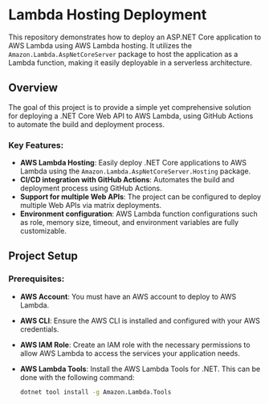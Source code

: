 # Lambda Hosting Deployment

This repository demonstrates how to deploy an ASP.NET Core application to AWS Lambda using AWS Lambda hosting. It utilizes the `Amazon.Lambda.AspNetCoreServer` package to host the application as a Lambda function, making it easily deployable in a serverless architecture.

## Overview

The goal of this project is to provide a simple yet comprehensive solution for deploying a .NET Core Web API to AWS Lambda, using GitHub Actions to automate the build and deployment process.

### Key Features:
- **AWS Lambda Hosting**: Easily deploy .NET Core applications to AWS Lambda using the `Amazon.Lambda.AspNetCoreServer.Hosting` package.
- **CI/CD integration with GitHub Actions**: Automates the build and deployment process using GitHub Actions.
- **Support for multiple Web APIs**: The project can be configured to deploy multiple Web APIs via matrix deployments.
- **Environment configuration**: AWS Lambda function configurations such as role, memory size, timeout, and environment variables are fully customizable.

## Project Setup

### Prerequisites:
- **AWS Account**: You must have an AWS account to deploy to AWS Lambda.
- **AWS CLI**: Ensure the AWS CLI is installed and configured with your AWS credentials.
- **AWS IAM Role**: Create an IAM role with the necessary permissions to allow AWS Lambda to access the services your application needs.
- **AWS Lambda Tools**: Install the AWS Lambda Tools for .NET. This can be done with the following command:
  
  ```bash
  dotnet tool install -g Amazon.Lambda.Tools
